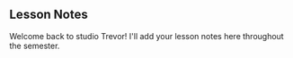 ## Lesson Notes

Welcome back to studio Trevor! I'll add your lesson notes here throughout the semester.
